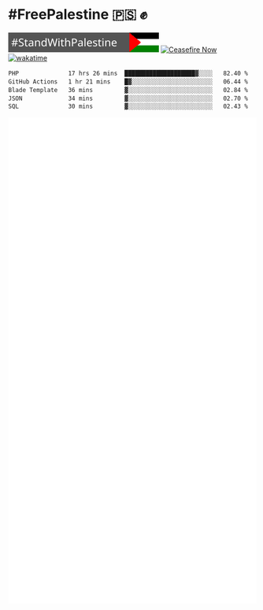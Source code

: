 # #FreePalestine 🇵🇸 ✊

[![github](https://raw.githubusercontent.com/saedyousef/StandWithPalestine/main/badges/flat/StandWithPalestine.svg)](https://github.com/saedyousef/StandWithPalestine)
[![Ceasefire Now](https://badge.techforpalestine.org/default)](https://techforpalestine.org/learn-more)
[![wakatime](https://wakatime.com/badge/user/03bf07e2-4c78-4826-8603-8922f0241061.svg)](https://wakatime.com/@03bf07e2-4c78-4826-8603-8922f0241061)
<!-- [![committers.top badge](https://user-badge.committers.top/jordan_private/saedyousef.svg)](https://user-badge.committers.top/jordan_private/saedyousef) -->

<!-- ![Profile Views](https://visitor-badge.glitch.me/badge?page_id=saedyousef.saedyousef&left_color=grey&right_color=blue&left_text=👀+Profile+Views) -->



<!-- <img src="https://github-readme-stats.vercel.app/api?username=saedyousef&show_icons=true&count_private=true" width="100%" /> --> 

<!--START_SECTION:waka-->

```txt
PHP              17 hrs 26 mins  ████████████████████▓░░░░   82.40 %
GitHub Actions   1 hr 21 mins    █▓░░░░░░░░░░░░░░░░░░░░░░░   06.44 %
Blade Template   36 mins         ▓░░░░░░░░░░░░░░░░░░░░░░░░   02.84 %
JSON             34 mins         ▓░░░░░░░░░░░░░░░░░░░░░░░░   02.70 %
SQL              30 mins         ▓░░░░░░░░░░░░░░░░░░░░░░░░   02.43 %
```

<!--END_SECTION:waka-->
    
<!-- ![github contribution grid snake animation](https://raw.githubusercontent.com/saedyousef/saedyousef/output/github-contribution-grid-snake.svg) -->


![Metrics](./github-metrics.svg)
